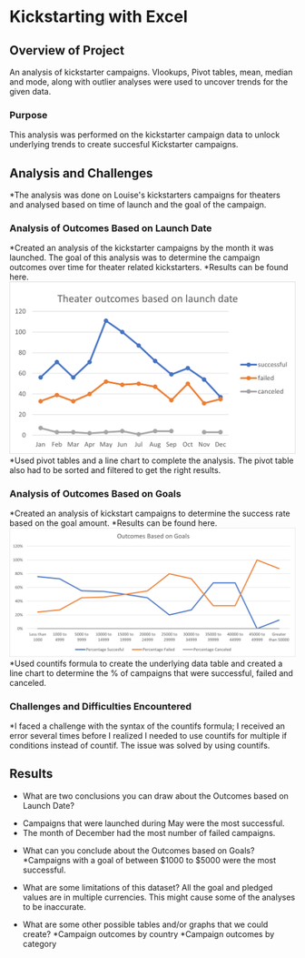 # Kickstarting with Excel

## Overview of Project
An analysis of kickstarter campaigns. Vlookups, Pivot tables, mean, median and mode, along with outlier analyses were used to uncover trends for the given data. 

### Purpose  
This analysis was performed on the kickstarter campaign data to unlock underlying trends to create succesful Kickstarter campaigns. 

## Analysis and Challenges
*The analysis was done on Louise's kickstarters campaigns for theaters and analysed based on time of launch and the goal of the campaign.  

### Analysis of Outcomes Based on Launch Date
*Created an analysis of the kickstarter campaigns by the month it was launched. The goal of this analysis was to determine the campaign outcomes over time for theater related kickstarters. 
*Results can be found here. ![Theater_Outcomes_vs_Launch](https://github.com/rachanashenoy1/kickstarter-analysis/blob/main/Theater_Outcomes_vs_Launch.png)
*Used pivot tables and a line chart to complete the analysis. The pivot table also had to be sorted and filtered to get the right results.

### Analysis of Outcomes Based on Goals
*Created an analysis of kickstart campaigns to determine the success rate based on the goal amount. 
*Results can be found here. ![Outcomes_vs_Goals](https://github.com/rachanashenoy1/kickstarter-analysis/blob/main/Outcomes_vs_Goals.png)
*Used countifs formula to create the underlying data table and created a line chart to determine the % of campaigns that were successful, failed and canceled.

### Challenges and Difficulties Encountered
*I faced a challenge with the syntax of the countifs formula; I received an error several times before I realized I needed to use countifs for multiple if conditions instead of countif. The issue was solved by using countifs.

## Results

- What are two conclusions you can draw about the Outcomes based on Launch Date?
* Campaigns that were launched during May were the most successful. 
* The month of December had the most number of failed campaigns. 

- What can you conclude about the Outcomes based on Goals?
*Campaigns with a goal of between $1000 to $5000 were the most successful.

- What are some limitations of this dataset?
All the goal and pledged values are in multiple currencies. This might cause some of the analyses to be inaccurate. 


- What are some other possible tables and/or graphs that we could create?
*Campaign outcomes by country
*Campaign outcomes by category
